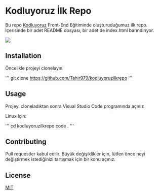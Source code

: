 # Kodluyoruz İlk Repo

Bu repo [Kodluyoruz](https://kodluyoruz.org/tr/kodluyoruz/) Front-End Eğitiminde oluşturuduğumuz ilk repo. İçerisinde bir adet README dosyası, bir adet de index.html barındırıyor.

![](https://imgyukle.com/f/2023/01/06/JWscls.png)

## Installation

Öncelikle projeyi clonelayın

'''
git clone https://github.com/Tahir979/kodluyoruzilkrepo
'''

## Usage

Projeyi cloneladıktan sonra Visual Studio Code programında açınız

Linux için:

'''
cd kodluyoruzilkrepo
code .
'''

## Contributing

Pull requestler kabul edilir. Büyük değişiklikler için, lütfen önce neyi değiştirmek istediğinizi tartışmak için bir konu açınız.

## License

[MIT](https://drive.google.com/file/d/1Gwh0qnsJ8Uw7dpQPMXwqnoUATqLTLT0v/view?usp=share_link)